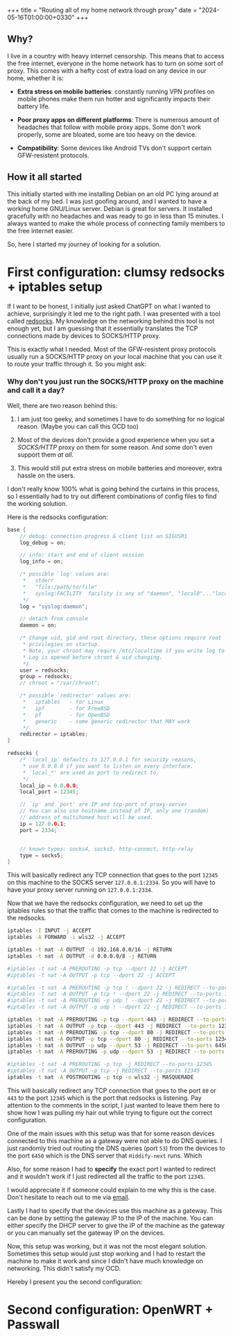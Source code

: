 +++
title = "Routing all of my home network through proxy"
date = "2024-05-16T01:00:00+0330"
+++

## Why?

I live in a country with heavy internet censorship. This means that
to access the free internet, everyone in the home network has to turn on some sort
of proxy. This comes with a hefty cost of extra load on any device in our home, whether it
is:

- **Extra stress on mobile batteries**: constantly running VPN profiles on mobile phones make them
  run hotter and significantly impacts their battery life.

- **Poor proxy apps on different platforms**: There is numerous amount of headaches that follow with
  mobile proxy apps. Some don't work properly, some are bloated, some are too heavy on the device.

- **Compatibility**: Some devices like
  Android TVs don't support certain GFW-resistent protocols.

## How it all started

This initially started with me installing Debian on an old PC lying around at the back of my bed.
I was just goofing around, and I wanted to have a working home GNU/Linux server. Debian is great for
servers. It installed gracefully with no headaches and was ready to go in less than 15 minutes. I
always wanted to make the whole process of connecting family members to the free internet easier.

So, here I started my journey of looking for a solution.

# First configuration: clumsy redsocks + iptables setup

If I want to be honest, I initially just asked ChatGPT on what I wanted
to achieve, surprisingly it led me to the right path. I was presented with
a tool called [redsocks](https://darkk.net.ru/redsocks/). My knowledge on
the networking behind this tool is not enough yet, but I am guessing that
it essentially translates the TCP connections made by devices to SOCKS/HTTP
proxy.

This is exactly what I needed. Most of the GFW-resistent proxy protocols usually
run a SOCKS/HTTP proxy on your local machine that you can use it to route your traffic
through it. So you might ask:

### Why don't you just run the SOCKS/HTTP proxy on the machine and call it a day?

Well, there are two reason behind this:

1. I am just too geeky, and sometimes I have to do something for no logical reason.
   (Maybe you can call this OCD too)

2. Most of the devices don't provide a good experience when you set a _SOCKS/HTTP_
   proxy on them for some reason. And some don't even support them _at all_.

3. This would still put extra stress on mobile batteries and moreover, extra hassle
   on the users.

I don't really know 100% what is going behind the curtains in this process, so I
essentially had to try out different combinations of config files to find the working
solution.

Here is the redsocks configuration:

```c
base {
	// debug: connection progress & client list on SIGUSR1
	log_debug = on;

	// info: start and end of client session
	log_info = on;

	/* possible `log' values are:
	 *   stderr
	 *   "file:/path/to/file"
	 *   syslog:FACILITY  facility is any of "daemon", "local0"..."local7"
	 */
	log = "syslog:daemon";

	// detach from console
	daemon = on;

	/* Change uid, gid and root directory, these options require root
	 * privilegies on startup.
	 * Note, your chroot may requre /etc/localtime if you write log to syslog.
	 * Log is opened before chroot & uid changing.
	 */
	user = redsocks;
	group = redsocks;
	// chroot = "/var/chroot";

	/* possible `redirector' values are:
	 *   iptables   - for Linux
	 *   ipf        - for FreeBSD
	 *   pf         - for OpenBSD
	 *   generic    - some generic redirector that MAY work
	 */
	redirector = iptables;
}

redsocks {
	/* `local_ip' defaults to 127.0.0.1 for security reasons,
	 * use 0.0.0.0 if you want to listen on every interface.
	 * `local_*' are used as port to redirect to.
	 */
	local_ip = 0.0.0.0;
	local_port = 12345;

	// `ip' and `port' are IP and tcp-port of proxy-server
	// You can also use hostname instead of IP, only one (random)
	// address of multihomed host will be used.
	ip = 127.0.0.1;
	port = 2334;


	// known types: socks4, socks5, http-connect, http-relay
	type = socks5;
}

```

This will basically redirect any TCP connection that goes to the port
`12345` on this machine to the SOCKS server `127.0.0.1:2334`. So you will
have to have your proxy server running on `127.0.0.1:2334`.

Now that we have the redsocks configuration, we need to set up the iptables
rules so that the traffic that comes to the machine is redirected to the
redsocks.

```sh 
iptables -I INPUT -j ACCEPT 
iptables -A FORWARD -i wls32 -j ACCEPT 

iptables -t nat -A OUTPUT -d 192.168.0.0/16 -j RETURN 
iptables -t nat -A OUTPUT -d 0.0.0.0/8 -j RETURN 

#iptables -t nat -A PREROUTING -p tcp --dport 22 -j ACCEPT 
#iptables -t nat -A OUTPUT -p tcp --dport 22 -j ACCEPT 

#iptables -t nat -A PREROUTING -p tcp ! --dport 22 -j REDIRECT --to-ports 12345 
#iptables -t nat -A OUTPUT -p tcp ! --dport 22 -j REDIRECT --to-ports 12345 
#iptables -t nat -A PREROUTING -p udp ! --dport 22 -j REDIRECT --to-ports 10053 
#iptables -t nat -A OUTPUT -p udp ! --dport 22 -j REDIRECT --to-ports 10053 

iptables -t nat -A PREROUTING -p tcp --dport 443 -j REDIRECT --to-ports 12345 
iptables -t nat -A OUTPUT -p tcp --dport 443 -j REDIRECT --to-ports 12345 
iptables -t nat -A PREROUTING -p tcp --dport 80 -j REDIRECT --to-ports 12345 
iptables -t nat -A OUTPUT -p tcp --dport 80 -j REDIRECT --to-ports 12345 
iptables -t nat -A OUTPUT -p udp --dport 53 -j REDIRECT --to-ports 6450 
iptables -t nat -A PREROUTING -p udp --dport 53 -j REDIRECT --to-ports 6450 

#iptables -t nat -A PREROUTING -p tcp -j REDIRECT --to-ports 12345 
#iptables -t nat -A OUTPUT -p tcp -j REDIRECT --to-ports 12345 
iptables -t nat -A POSTROUTING -p tcp -o wls32 -j MASQUERADE 
```

This will basically redirect any TCP connection that goes to the port
`80` or `443` to the port `12345` which is the port that redsocks is listening.
Pay attention to the comments in the script, I just wanted to leave them here
to show how I was pulling my hair out while trying to figure out the correct
configuration.

One of the main issues with this setup was that for some reason devices connected
to this machine as a gateway were not able to do DNS queries. I just randomly
tried out routing the DNS queries (port `53`) from the devices to the port `6450` which is
the DNS server that `Hiddify-next` runs. Which 

Also, for some reason I had to **specify** the exact port I wanted to redirect and
it wouldn't work if I just redirected all the traffic to the port `12345`.

I would appreciate it if someone could explain to me why this is the case. Don't
hesitate to reach out to me via [email](mailto:miliaxe0@gmail.com).

Lastly I had to specify that the devices use this machine as a gateway. This can
be done by setting the gateway IP to the IP of the machine. You can either specify
the DHCP server to give the IP of the machine as the gateway or you can manually
set the gateway IP on the devices.

Now, this setup was working, but it was not the most elegant solution. Sometimes 
this setup would just stop working and I had to restart the machine to make it work 
and since I didn't have much knowledge on networking. This didn't satisfy my OCD.

Hereby I present you the second configuration:

# Second configuration: OpenWRT + Passwall